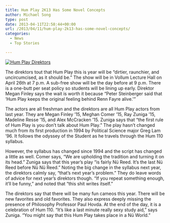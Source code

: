 ```yaml
---
title: Hum Play 2K13 Has Some Novel Concepts
author: Michael Song
type: post
date: 2013-04-11T22:58:44+00:00
url: /2013/04/11/hum-play-2k13-has-some-novel-concepts/
categories:
  - News
  - Top Stories

---
```

[<img class="aligncenter size-full wp-image-2242" alt="Hum Play Direktors" src="https://i0.wp.com/www.reedquest.org/wp-content/uploads/2013/04/HumPlayDirektors_web.jpg?resize=770%2C508" data-recalc-dims="1" />][1]

The direktors tout that Hum Play this is year will be &#8220;dirtier, raunchier, and uncircumcised, as it should be.&#8221; The show will be in Vollum Lecture Hall on April 26th at 7 p.m. A sub-free show will be the day before at 9 p.m. There is a one-butt per seat policy so students will be lining up early. Direktor Megan Finley says the wait is worth it because &#8220;Peter Steinberger said that &#8216;Hum Play keeps the original feeling behind Renn Fayre alive.'&#8221;

The actors are all freshman and the direktors are all Hum Play actors from last year. They are Megan Finley &#8217;15, Meghan Comer &#8217;15, Ray Zuniga &#8217;15, Madeline Resse &#8217;15, and Alex McCracken &#8217;15. Zuniga says that &#8220;the first rule of Hum Play is you don&#8217;t talk about Hum Play.&#8221; The play hasn&#8217;t changed much from its first production in 1994 by Political Science major Greg Lam ’96. It follows the odyssey of the Student as he travels through the Hum 110 syllabus.

However, the syllabus has changed since 1994 and the script has changed a little as well. Comer says, &#8220;We are upholding the tradition and turning it on its head.&#8221; Zuniga says that this year&#8217;s play &#8220;is fairly Nü Reed. It&#8217;s the last Nü Reed before Nü Nü Reed.&#8221; Noting the big change in the syllabus next year, the direktors calmly say, &#8220;that&#8217;s next year&#8217;s problem.&#8221; They do leave words of advice for next year&#8217;s direktors though. &#8220;If you repeat something enough, it&#8217;ll be funny,&#8221; and noted that &#8220;this shit writes itself.&#8221;

The direktors say that there will be many fun cameos this year. There will be new favorites and old favorites. They also express deeply missing the presence of Philosophy Professor Paul Hovda. At the end of the day, it is a celebration of Hum 110. &#8220;It&#8217;s like a last minute really sexy study aid,&#8221; says Zuniga. &#8220;You might say that this Hum Play takes place in a Nü World.&#8221;

 [1]: https://i0.wp.com/www.reedquest.org/wp-content/uploads/2013/04/HumPlayDirektors_web.jpg